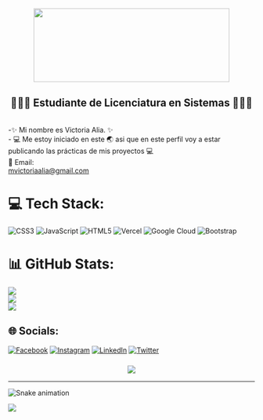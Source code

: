 <h1 align="center"> <img src="https://i.pinimg.com/originals/9d/09/3f/9d093f28a10997e90f48e83cb2834f57.jpg" width="400" height="150"> </h1>
<h2 align="center">👩🏻‍💻 Estudiante de Licenciatura en Sistemas 👩🏻‍💻</h2>
<br>
-✨ Mi nombre es Victoria Alia. ✨
<br>
- 💻 Me estoy iniciado en este 🌏 asi que en este perfil voy a estar publicando las prácticas de mis proyectos 💻
<br>
📩 Email: 
<br>
<a href="mailto:mvictoriaalia@gmail.com"> mvictoriaalia@gmail.com </a>
<br>

# 💻 Tech Stack:
![CSS3](https://img.shields.io/badge/css3-%231572B6.svg?style=flat&logo=css3&logoColor=white) ![JavaScript](https://img.shields.io/badge/javascript-%23323330.svg?style=flat&logo=javascript&logoColor=%23F7DF1E) ![HTML5](https://img.shields.io/badge/html5-%23E34F26.svg?style=flat&logo=html5&logoColor=white) ![Vercel](https://img.shields.io/badge/vercel-%23000000.svg?style=flat&logo=vercel&logoColor=white) ![Google Cloud](https://img.shields.io/badge/Google%20Cloud-%234285F4.svg?style=flat&logo=google-cloud&logoColor=white) ![Bootstrap](https://img.shields.io/badge/bootstrap-%23563D7C.svg?style=flat&logo=bootstrap&logoColor=white)
# 📊 GitHub Stats:
![](https://github-readme-stats.vercel.app/api?username=victoriaalia&theme=vue-dark&hide_border=false&include_all_commits=false&count_private=false)<br/>
![](https://github-readme-streak-stats.herokuapp.com/?user=victoriaalia&theme=vue-dark&hide_border=false)<br/>
![](https://github-readme-stats.vercel.app/api/top-langs/?username=victoriaalia&theme=vue-dark&hide_border=false&include_all_commits=false&count_private=false&layout=compact)
## 🌐 Socials:
[![Facebook](https://img.shields.io/badge/Facebook-%231877F2.svg?logo=Facebook&logoColor=white)](https://facebook.com/victoria.alia) [![Instagram](https://img.shields.io/badge/Instagram-%23E4405F.svg?logo=Instagram&logoColor=white)](https://instagram.com/vic.torialia) [![LinkedIn](https://img.shields.io/badge/LinkedIn-%230077B5.svg?logo=linkedin&logoColor=white)](https://linkedin.com/in/maria-victoria-alia) [![Twitter](https://img.shields.io/badge/Twitter-%231DA1F2.svg?logo=Twitter&logoColor=white)](https://twitter.com/citizwnerased) 

<h3 align= "center"> <img src="https://media.tenor.com/q6HthHDECUsAAAAC/jesus-christ-homer.gif"> </h3>

---
![Snake animation](https://svgshare.com/i/oF8.svg)

[![](https://visitcount.itsvg.in/api?id=victoriaalia&icon=4&color=5)](https://visitcount.itsvg.in)

